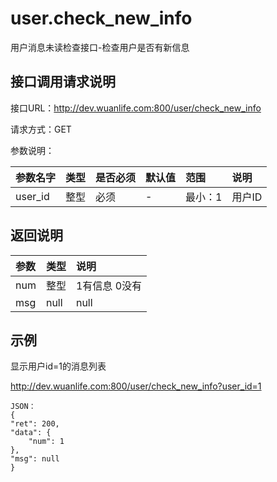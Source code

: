 # user.check_new_info

用户消息未读检查接口-检查用户是否有新信息

## 接口调用请求说明

接口URL：http://dev.wuanlife.com:800/user/check_new_info

请求方式：GET

参数说明：

|参数名字   | 类型|  是否必须   | 默认值   | 范围      |  说明|
|:--|:--|:--|:--|:--|:--|
|user_id    |   整型| 必须     |-|           最小：1  |  用户ID|


## 返回说明

|参数|        类型|   说明|
|:--|:--|:--|
|num|整型|1有信息 0没有
|msg |null |null|


## 示例

显示用户id=1的消息列表

http://dev.wuanlife.com:800/user/check_new_info?user_id=1

    JSON：
    {
	"ret": 200,
	"data": {
		"num": 1
	},
	"msg": null
    }

